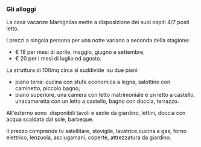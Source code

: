 ### Gli alloggi

La casa vacanze Martignilas mette a disposizione dei suoi ospiti 4/7 posti letto.

I prezzi a singola persona per una notte variano a seconda della stagione:

* € 18 per mesi di aprile, maggio, giugno e settembre;
* € 20 per i mesi di luglio ed agosto.

La struttura di 100mq circa si suddivide  su due piani:

* piano terra: cucina con stufa economica a legna, salottino con caminetto, piccolo bagno;
* piano superiore, una camera con letto matrimoniale e un letto a castello, unacameretta con un letto a castello, bagno con doccia, terrazzo.

All'esterno sono  disponibili tavoli e sedie da giardino, lettini, doccia con acqua scaldata dal sole, barbeque.

Il prezzo comprende tv satellitare, stoviglie, lavatrice,cucina a gas, forno elettrico, lenzuola, asciugamani, coperte, attrezzatura da giardino.
